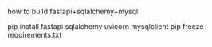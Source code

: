 how to build fastapi+sqlalchemy+mysql:

pip install fastapi sqlalchemy uvicorn mysqlclient
pip freeze requirements.txt